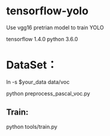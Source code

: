 # tensorflow-yolo

 Use vgg16 pretrian model to train YOLO
 
 tensorflow 1.4.0
 python 3.6.0
 
 # DataSet：

 ln -s $your_data data/voc
 
 python preprocess_pascal_voc.py  
 
 
 ## Train:

 python tools/train.py
